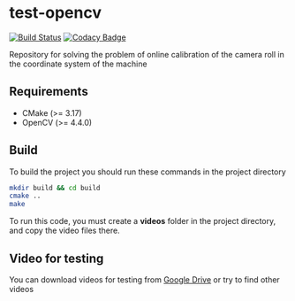 # test-opencv

[![Build Status](https://travis-ci.com/alechh/camera-roll-calibration.svg?branch=master)](https://travis-ci.com/github/alechh/camera-roll-calibration)
[![Codacy Badge](https://app.codacy.com/project/badge/Grade/afc68918493249c4b620473bf3fccdfd)](https://www.codacy.com/gh/alechh/test-opencv/dashboard?utm_source=github.com&amp;utm_medium=referral&amp;utm_content=alechh/test-opencv&amp;utm_campaign=Badge_Grade)

Repository for solving the problem of online calibration of the camera roll in the coordinate system of the machine

## Requirements
  *  CMake (>= 3.17)
  *  OpenCV (>= 4.4.0)

## Build
To build the project you should run these commands in the project directory
 
```bash 
mkdir build && cd build
cmake ..
make      
```

To run this code, you must create a __videos__ folder in the project directory, and copy the video files there.

## Video for testing
You can download videos for testing from [Google Drive](https://drive.google.com/drive/folders/1QCvw9fufMj6-7IXwzUx7f9iFnBar6hsE?usp=sharing) or try to find other videos

